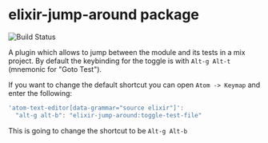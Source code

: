 # elixir-jump-around package
![Build Status](https://travis-ci.org/valo/elixir-jump-around.svg?branch=master)

A plugin which allows to jump between the module and its tests in a mix project. By default the keybinding for the toggle is with `Alt-g Alt-t` (mnemonic for "Goto Test").

If you want to change the default shortcut you can open `Atom -> Keymap` and enter the following:

```js
'atom-text-editor[data-grammar="source elixir"]':
  "alt-g alt-b": "elixir-jump-around:toggle-test-file"
```

This is going to change the shortcut to be `Alt-g Alt-b`
